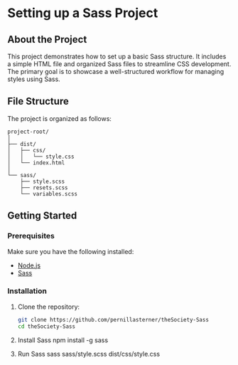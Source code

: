 # Setting up a Sass Project

## About the Project

This project demonstrates how to set up a basic Sass structure. It includes a simple HTML file and organized Sass files to streamline CSS development. The primary goal is to showcase a well-structured workflow for managing styles using Sass.

## File Structure

The project is organized as follows:


```
project-root/
│
├── dist/
│   ├── css/
│   │   └── style.css
│   └── index.html
│
└── sass/
    ├── style.scss
    ├── resets.scss
    └── variables.scss
```


## Getting Started

### Prerequisites

Make sure you have the following installed:

- [Node.js](https://nodejs.org/)
- [Sass](https://sass-lang.com/)

### Installation

1. Clone the repository:

   ```bash
   git clone https://github.com/pernillasterner/theSociety-Sass
   cd theSociety-Sass

   ```

2. Install Sass
   npm install -g sass

3. Run Sass
   sass sass/style.scss dist/css/style.css
